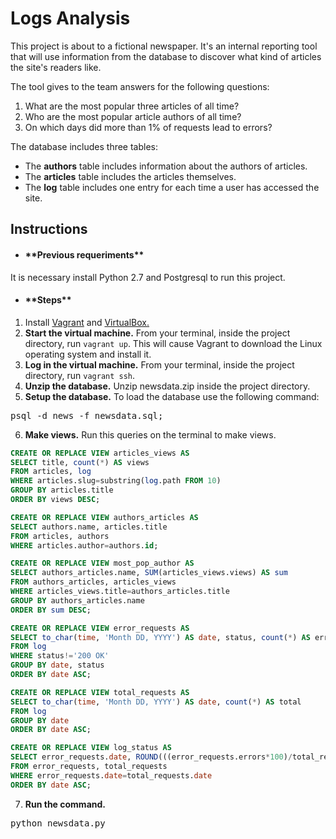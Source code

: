 # Logs Analysis
This project is about to a fictional newspaper. It's an internal reporting tool that will use information from the database to discover what kind of articles the site's readers like.

The tool gives to the team answers for the following questions: 
1. What are the most popular three articles of all time? 
2. Who are the most popular article authors of all time? 
3. On which days did more than 1% of requests lead to errors? 

The database includes three tables:
* The **authors** table includes information about the authors of articles.
* The **articles** table includes the articles themselves.
* The **log** table includes one entry for each time a user has accessed the site.

## Instructions
* <h4>**Previous requeriments**</h4>
It is necessary install Python 2.7 and Postgresql to run this project. 
* <h4>**Steps**</h4>
1. Install <a href="https://www.vagrantup.com/">Vagrant</a> and <a href="https://www.virtualbox.org/wiki/Downloads">VirtualBox.</a>
2. **Start the virtual machine.** From your terminal, inside the project directory, run `vagrant up`. This will cause Vagrant to download the Linux operating system and install it. 
3. **Log in the virtual machine.** From your terminal, inside the project directory, run `vagrant ssh`. 
4. **Unzip the database.** Unzip newsdata.zip inside the project directory.
5. **Setup the database.** To load the database use the following command:
  <pre>psql -d news -f newsdata.sql;</pre>
6. **Make views.** Run this queries on the terminal to make views.
```sql
CREATE OR REPLACE VIEW articles_views AS
SELECT title, count(*) AS views
FROM articles, log
WHERE articles.slug=substring(log.path FROM 10)
GROUP BY articles.title
ORDER BY views DESC;
```
```sql
CREATE OR REPLACE VIEW authors_articles AS
SELECT authors.name, articles.title 
FROM articles, authors
WHERE articles.author=authors.id;
```
```sql
CREATE OR REPLACE VIEW most_pop_author AS
SELECT authors_articles.name, SUM(articles_views.views) AS sum
FROM authors_articles, articles_views
WHERE articles_views.title=authors_articles.title
GROUP BY authors_articles.name
ORDER BY sum DESC;
```
```sql
CREATE OR REPLACE VIEW error_requests AS 
SELECT to_char(time, 'Month DD, YYYY') AS date, status, count(*) AS errors
FROM log 
WHERE status!='200 OK'
GROUP BY date, status
ORDER BY date ASC;
```
```sql
CREATE OR REPLACE VIEW total_requests AS
SELECT to_char(time, 'Month DD, YYYY') AS date, count(*) AS total 
FROM log 
GROUP BY date 
ORDER BY date ASC;
```
```sql
CREATE OR REPLACE VIEW log_status AS
SELECT error_requests.date, ROUND(((error_requests.errors*100)/total_requests.total::NUMERIC), 2) AS error_rate 
FROM error_requests, total_requests 
WHERE error_requests.date=total_requests.date 
ORDER BY date ASC;
```
7. **Run the command.**
  <pre>python newsdata.py</pre> 



